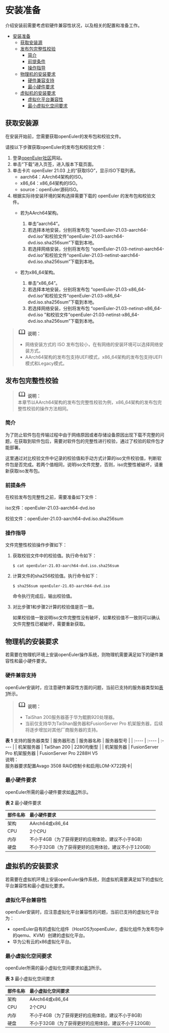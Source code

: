 # 安装准备

介绍安装前需要考虑软硬件兼容性状况，以及相关的配置和准备工作。

<!-- TOC -->

- [安装准备](#安装准备)
    - [获取安装源](#获取安装源)
    - [发布包完整性校验](#发布包完整性校验)
        - [简介](#简介)
        - [前提条件](#前提条件)
        - [操作指导](#操作指导)
    - [物理机的安装要求](#物理机的安装要求)
        - [硬件兼容支持](#硬件兼容支持)
        - [最小硬件要求](#最小硬件要求)
    - [虚拟机的安装要求](#虚拟机的安装要求)
        - [虚拟化平台兼容性](#虚拟化平台兼容性)
        - [最小虚拟化空间要求](#最小虚拟化空间要求)

<!-- /TOC -->

## 获取安装源

在安装开始前，您需要获取openEuler的发布包和校验文件。

请按以下步骤获取openEuler的发布包和校验文件：

1.  登录[openEuler社区](https://openeuler.org/zh/)网站。
2.  单击“下载”进入页签，进入版本下载页面。
3.  单击卡片 openEuler 21.03 上的“获取ISO”，显示ISO下载列表。
    -   aarch64：AArch64架构的ISO。
    -   x86\_64：x86\_64架构的ISO。
    -   source：openEuler源码ISO。
4.  根据实际待安装环境的架构选择需要下载的 openEuler 的发布包和校验文件。
    -   若为AArch64架构。
        1.  单击“aarch64”。
        2.  若选择本地安装，分别将发布包 “openEuler-21.03-aarch64-dvd.iso”和校验文件“openEuler-21.03-aarch64-dvd.iso.sha256sum”下载到本地。
        3.  若选择网络安装，分别将发布包 “openEuler-21.03-netinst-aarch64-dvd.iso”和校验文件“openEuler-21.03-netinst-aarch64-dvd.iso.sha256sum”下载到本地。

    -   若为x86\_64架构。
        1.  单击“x86\_64”。
		2.  若选择本地安装，分别将发布包 “openEuler-21.03-x86\_64-dvd.iso”和校验文件“openEuler-21.03-x86\_64-dvd.iso.sha256sum”下载到本地。
        3.  若选择网络安装，分别将发布包 “openEuler-21.03-netinst-x86\_64-dvd.iso ”和校验文件“openEuler-21.03-netinst-x86\_64-dvd.iso.sha256sum”下载到本地。

>![](./public_sys-resources/icon-note.gif) **说明：**   
> - 网络安装方式的 ISO 发布包较小，在有网络的安装环境可以选择网络安装方式。	
> - AArch64架构的发布包支持UEFI模式，x86\_64架构的发布包支持UEFI模式和Legacy模式。

## 发布包完整性校验

>![](./public_sys-resources/icon-note.gif) **说明：**   
>本章节以AArch64架构的发布包完整性校验为例，x86\_64架构的发布包完整性校验的操作方法相同。   

### 简介

为了防止软件包在传输过程中由于网络原因或者存储设备原因出现下载不完整的问题，在获取到软件包后，需要对软件包的完整性进行校验，通过了校验的软件包才能部署。

这里通过对比校验文件中记录的校验值和手动方式计算的iso文件校验值，判断软件包是否完成。若两个值相同，说明iso文件完整，否则，iso完整性被破坏，请重新获取iso发布包。

### 前提条件

在校验发布包完整性之前，需要准备如下文件：

iso文件：openEuler-21.03-aarch64-dvd.iso

校验文件：openEuler-21.03-aarch64-dvd.iso.sha256sum

### 操作指导

文件完整性校验操作步骤如下：

1.  获取校验文件中的校验值。执行命令如下：

    ```
    $ cat openEuler-21.03-aarch64-dvd.iso.sha256sum 
    ```

2.  计算文件的sha256校验值。执行命令如下：

    ```
    $ sha256sum openEuler-21.03-aarch64-dvd.iso
    ```

    命令执行完成后，输出校验值。

3.  对比步骤1和步骤2计算的校验值是否一致。

    如果校验值一致说明iso文件完整性没有破坏，如果校验值不一致则可以确认文件完整性已被破坏，需要重新获取。

## 物理机的安装要求

若需要在物理机环境上安装openEuler操作系统，则物理机需要满足如下的硬件兼容性和最小硬件要求。

### 硬件兼容支持

openEuler安装时，应注意硬件兼容性方面的问题，当前已支持的服务器类型如[表1](#table14948632047)所示。

>![](./public_sys-resources/icon-note.gif) **说明：**   
>
>-   TaiShan 200服务器基于华为鲲鹏920处理器。  
>-   当前仅支持华为TaiShan服务器和FusionServer Pro 机架服务器，后续将逐步增加对其他厂商服务器的支持。  

**表 1**  支持的服务器类型<a name="table14948632047"></a>
|  服务器形态   | 服务器名称  | 服务器型号  |
| :----  | :----  | :----  |
| 机架服务器 | TaiShan 200 | 2280均衡型  |
| 机架服务器  | FusionServer Pro 机架服务器 | FusionServer Pro 2288H V5<br>说明：<br>服务器要求配置Avago 3508 RAID控制卡和启用LOM-X722网卡|

### 最小硬件要求

openEuler所需的最小硬件要求如[表2](#tff48b99c9bf24b84bb602c53229e2541)所示。

**表 2**  最小硬件要求<a name="tff48b99c9bf24b84bb602c53229e2541"></a>

|  部件名称   | 最小硬件要求  |
|  :----  | :----  |
| 架构  | AArch64或x86_64 |
| CPU  | 2个CPU |
| 内存  | 不小于4GB（为了获得更好的应用体验，建议不小于8GB） |
| 硬盘  | 不小于32GB（为了获得更好的应用体验，建议不小于120GB） |

## 虚拟机的安装要求

若需要在虚拟机环境上安装openEuler操作系统，则虚拟机需要满足如下的虚拟化平台兼容性和最小虚拟化要求。

### 虚拟化平台兼容性

openEuler安装时，应注意虚拟化平台兼容性的问题，当前已支持的虚拟化平台为：

-   openEuler自有的虚拟化组件（HostOS为openEuler，虚拟化组件为发布包中的qemu、KVM）创建的虚拟化平台。
-   华为公有云的x86虚拟化平台。

### 最小虚拟化空间要求

openEuler所需的最小虚拟化空间要求如[表3](#tff48b99c9bf24b84bb602c53229e2541)所示。

**表 3**  最小虚拟化空间要求<a name="tff48b99c9bf24b84bb602c53229e2541"></a>

|  部件名称   | 最小虚拟化空间要求  |
|  :----  | :----  |
| 架构  | AArch64或x86_64 |
| CPU  | 2个CPU |
| 内存  | 不小于4GB（为了获得更好的应用体验，建议不小于8GB） |
| 硬盘  | 不小于32GB（为了获得更好的应用体验，建议不小于120GB） |

